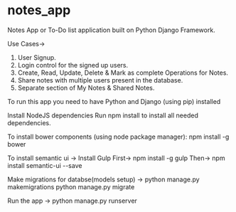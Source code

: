 # notes_app
Notes App or To-Do list application built on Python Django Framework.

Use Cases->

1. User Signup.
2. Login control for the signed up users.
3. Create, Read, Update, Delete & Mark as complete Operations for Notes.
4. Share notes with multiple users present in the database.
5. Separate section of My Notes & Shared Notes.

To run this app you need to have Python and Django (using pip) installed

Install NodeJS dependencies
Run npm install to install all needed dependencies.

To install bower components (using node package manager): 
 npm install -g bower
 
To install semantic ui ->
  Install Gulp First-> 
  npm install -g gulp
  Then->
  npm install semantic-ui --save
  
Make migrations for databse(models setup) ->
python manage.py makemigrations
python manage.py migrate

Run the app ->
python manage.py runserver


